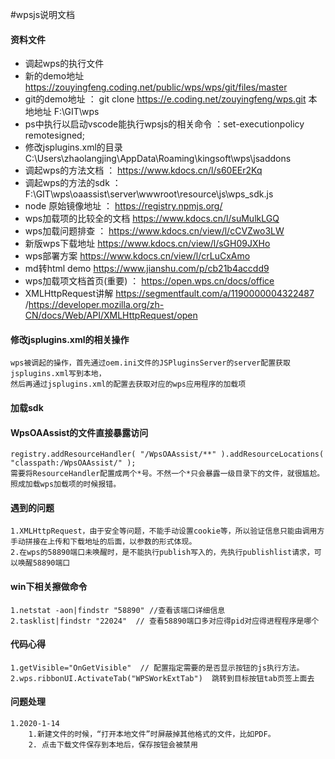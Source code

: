 #wpsjs说明文档

#### 资料文件
* 调起wps的执行文件
* 新的demo地址 https://zouyingfeng.coding.net/public/wps/wps/git/files/master 
* git的demo地址 ： git clone https://e.coding.net/zouyingfeng/wps.git  本地地址 F:\GIT\wps
* ps中执行以启动vscode能执行wpsjs的相关命令 ：set-executionpolicy remotesigned;
* 修改jsplugins.xml的目录  C:\Users\zhaolangjing\AppData\Roaming\kingsoft\wps\jsaddons
* 调起wps的方法文档 ： https://www.kdocs.cn/l/s60EEr2Kq
* 调起wps的方法的sdk ： F:\GIT\wps\oaassist\server\wwwroot\resource\js\wps_sdk.js
* node 原始镜像地址 ： https://registry.npmjs.org/ 
* wps加载项的比较全的文档 https://www.kdocs.cn/l/suMulkLGQ
* wps加载问题排查 ： https://www.kdocs.cn/view/l/cCVZwo3LW
* 新版wps下载地址 https://www.kdocs.cn/view/l/sGH09JXHo
* wps部署方案 https://www.kdocs.cn/view/l/crLuCxAmo
* md转html demo https://www.jianshu.com/p/cb21b4accdd9
* wps加载项文档首页(重要) ： https://open.wps.cn/docs/office
* XMLHttpRequest讲解 https://segmentfault.com/a/1190000004322487 /https://developer.mozilla.org/zh-CN/docs/Web/API/XMLHttpRequest/open

#### 修改jsplugins.xml的相关操作
    wps被调起的操作，首先通过oem.ini文件的JSPluginsServer的server配置获取jsplugins.xml写到本地，
    然后再通过jsplugins.xml的配置去获取对应的wps应用程序的加载项

#### 加载sdk
    
    
#### WpsOAAssist的文件直接暴露访问
    registry.addResourceHandler( "/WpsOAAssist/**" ).addResourceLocations( "classpath:/WpsOAAssist/" );
    需要将ResourceHandler配置成两个*号。不然一个*只会暴露一级目录下的文件，就很尴尬。照成加载wps加载项的时候报错。

#### 遇到的问题
    1.XMLHttpRequest，由于安全等问题，不能手动设置cookie等，所以验证信息只能由调用方手动拼接在上传和下载地址的后面，以参数的形式体现。
    2.在wps的58890端口未唤醒时，是不能执行publish写入的，先执行publishlist请求，可以唤醒58890端口
    
#### win下相关擦做命令
    1.netstat -aon|findstr "58890" //查看该端口详细信息
    2.tasklist|findstr "22024"  // 查看58890端口多对应得pid对应得进程程序是哪个
    
#### 代码心得
    1.getVisible="OnGetVisible"  // 配置指定需要的是否显示按钮的js执行方法。
    2.wps.ribbonUI.ActivateTab("WPSWorkExtTab")  跳转到目标按钮tab页签上面去
    
#### 问题处理
    1.2020-1-14
        1.新建文件的时候，“打开本地文件”时屏蔽掉其他格式的文件，比如PDF。
        2. 点击下载文件保存到本地后，保存按钮会被禁用
